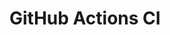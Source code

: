 # GitHub Actions CI

































































































































































































































































































































































































































































































































































































































































































































































































































































































































































































